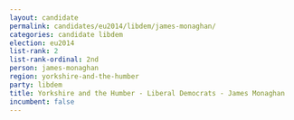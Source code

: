 ```yaml
---
layout: candidate
permalink: candidates/eu2014/libdem/james-monaghan/
categories: candidate libdem
election: eu2014
list-rank: 2
list-rank-ordinal: 2nd
person: james-monaghan
region: yorkshire-and-the-humber
party: libdem
title: Yorkshire and the Humber - Liberal Democrats - James Monaghan
incumbent: false
---
```

